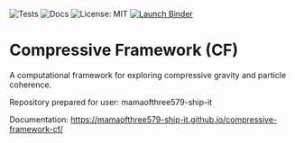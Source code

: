 ![Tests](https://github.com/mamaofthree579-ship-it/compressive-framework-cf/actions/workflows/ci.yml/badge.svg)
![Docs](https://github.com/mamaofthree579-ship-it/compressive-framework-cf/actions/workflows/docs_build.yml/badge.svg)
![License: MIT](https://img.shields.io/badge/License-MIT-blue.svg)
[![Launch Binder](https://mybinder.org/badge_logo.svg)](https://mybinder.org/v2/gh/mamaofthree579-ship-it/compressive-framework-cf/main?filepath=notebooks%2Fintro_to_cf.ipynb)
# Compressive Framework (CF)

A computational framework for exploring compressive gravity and particle coherence.

Repository prepared for user: mamaofthree579-ship-it


Documentation: https://mamaofthree579-ship-it.github.io/compressive-framework-cf/

